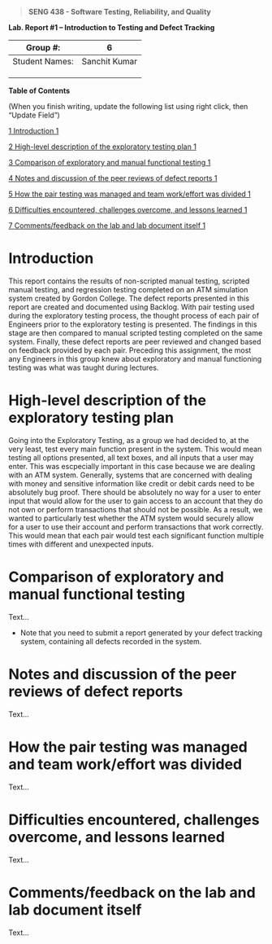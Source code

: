 >   **SENG 438 - Software Testing, Reliability, and Quality**

**Lab. Report \#1 – Introduction to Testing and Defect Tracking**

| Group \#:       | 6 |
|-----------------|---|
| Student Names:  | Sanchit Kumar  |
|                 |   |
|                 |   |
|                 |   |

**Table of Contents**

(When you finish writing, update the following list using right click, then
“Update Field”)

[1 Introduction	1](#_Toc439194677)

[2 High-level description of the exploratory testing plan	1](#_Toc439194678)

[3 Comparison of exploratory and manual functional testing	1](#_Toc439194679)

[4 Notes and discussion of the peer reviews of defect reports	1](#_Toc439194680)

[5 How the pair testing was managed and team work/effort was
divided	1](#_Toc439194681)

[6 Difficulties encountered, challenges overcome, and lessons
learned	1](#_Toc439194682)

[7 Comments/feedback on the lab and lab document itself	1](#_Toc439194683)

# Introduction

This report contains the results of non-scripted manual testing, scripted manual testing, and regression testing completed on an ATM simulation system created by Gordon College. The defect reports presented in this report are created and documented using Backlog. With pair testing used during the exploratory testing process, the thought process of each pair of Engineers prior to the exploratory testing is presented. The findings in this stage are then compared to manual scripted testing completed on the same system. Finally, these defect reports are peer reviewed and changed based on feedback provided by each pair. Preceding this assignment, the most any Engineers in this group knew about exploratory and manual functioning testing was what was taught during lectures. 

# High-level description of the exploratory testing plan

Going into the Exploratory Testing, as a group we had decided to, at the very least, test every main function present in the system. This would mean testing all options presented, all text boxes, and all inputs that a user may enter. This was escpecially important in this case because we are dealing with an ATM system. Generally, systems that are concerned with dealing with money and sensitive information like credit or debit cards need to be absolutely bug proof. There should be absolutely no way for a user to enter input that would allow for the user to gain access to an account that they do not own or perform transactions that should not be possible. As a result, we wanted to particularly test whether the ATM system would securely allow for a user to use their account and perform transactions that work correctly. This would mean that each pair would test each significant function multiple times with different and unexpected inputs. 

# Comparison of exploratory and manual functional testing

Text…

-   Note that you need to submit a report generated by your defect tracking
    system, containing all defects recorded in the system.

# Notes and discussion of the peer reviews of defect reports

Text…

# How the pair testing was managed and team work/effort was divided 

Text…

# Difficulties encountered, challenges overcome, and lessons learned

Text…

# Comments/feedback on the lab and lab document itself

Text…
